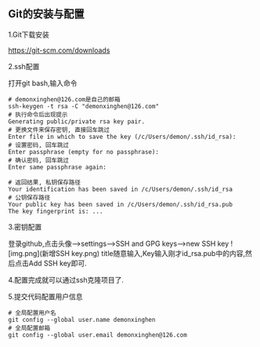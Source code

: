 ## Git的安装与配置
1.Git下载安装

https://git-scm.com/downloads

2.ssh配置

打开git bash,输入命令
```shell
# demonxinghen@126.com是自己的邮箱
ssh-keygen -t rsa -C "demonxinghen@126.com"
# 执行命令后出现提示
Generating public/private rsa key pair.
# 更换文件来保存密钥, 直接回车跳过
Enter file in which to save the key (/c/Users/demon/.ssh/id_rsa):
# 设置密码, 回车跳过
Enter passphrase (empty for no passphrase):
# 确认密码, 回车跳过
Enter same passphrase again:

# 返回结果, 私钥保存路径
Your identification has been saved in /c/Users/demon/.ssh/id_rsa
# 公钥保存路径
Your public key has been saved in /c/Users/demon/.ssh/id_rsa.pub
The key fingerprint is: ...
```

3.密钥配置

登录github,点击头像-->settings-->SSH and GPG keys-->new SSH key
![img.png](新增SSH key.png)
title随意输入,Key输入刚才id_rsa.pub中的内容,然后点击Add SSH key即可.

4.配置完成就可以通过ssh克隆项目了.

5.提交代码配置用户信息
```shell
# 全局配置用户名
git config --global user.name demonxinghen
# 全局配置邮箱
git config --global user.email demonxinghen@126.com
```